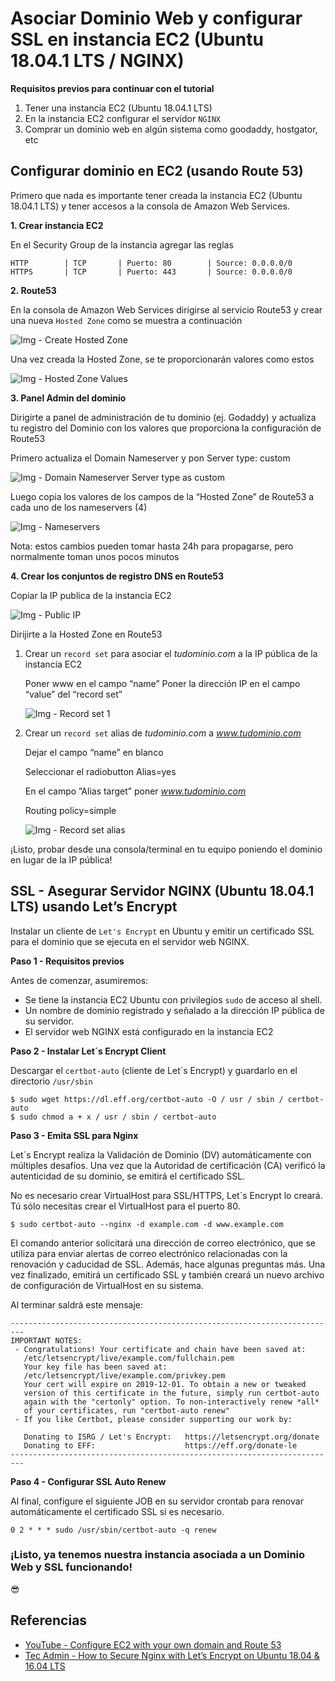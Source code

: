 # Asociar Dominio Web y configurar SSL en instancia EC2 (Ubuntu 18.04.1 LTS / NGINX)

>
**Requisitos previos para continuar con el tutorial**
1. Tener una instancia EC2 (Ubuntu 18.04.1 LTS)
2. En la instancia EC2 configurar el servidor `NGINX`
3. Comprar un dominio web en algún sistema como goodaddy, hostgator, etc 

>


## Configurar dominio en EC2 (usando Route 53)

Primero que nada es importante tener creada la instancia EC2 (Ubuntu 18.04.1 LTS) y tener accesos a la consola de Amazon Web Services.

**1. Crear instancia EC2**

En el Security Group de la instancia agregar las reglas

```
HTTP 		| TCP 		| Puerto: 80 		| Source: 0.0.0.0/0
HTTPS		| TCP		| Puerto: 443		| Source: 0.0.0.0/0
```

**2. Route53**

En la consola de Amazon Web Services dirigirse al servicio Route53 y crear una nueva `Hosted Zone` como se muestra a continuación

![Img - Create Hosted Zone](https://raw.githubusercontent.com/antonioxtasis/Domain-Ubuntu-EC2-Route53-SSL/master/imgs/create-hosted-zone.png)

Una vez creada la Hosted Zone, se te proporcionarán valores como estos

![Img - Hosted Zone Values](https://raw.githubusercontent.com/antonioxtasis/Domain-Ubuntu-EC2-Route53-SSL/master/imgs/hosted-zone-values.png)

**3. Panel Admin del dominio**

Dirigirte a panel de administración de tu dominio (ej. Godaddy) y actualiza tu registro del Dominio con los valores que proporciona la configuración  de Route53

Primero actualiza el Domain Nameserver y pon Server type: custom

![Img - Domain Nameserver Server type as custom](https://raw.githubusercontent.com/antonioxtasis/Domain-Ubuntu-EC2-Route53-SSL/master/imgs/domain-nameserver-type-custom.png)

Luego copia los valores de los campos de la “Hosted Zone” de Route53 a cada uno de los nameservers (4)

![Img - Nameservers](https://raw.githubusercontent.com/antonioxtasis/Domain-Ubuntu-EC2-Route53-SSL/master/imgs/nameservers-4.png)

>
Nota: estos cambios pueden tomar hasta 24h para propagarse, pero normalmente toman unos pocos minutos
>

**4. Crear los conjuntos de registro DNS en Route53**

Copiar la IP publica de la instancia EC2

![Img - Public IP](https://raw.githubusercontent.com/antonioxtasis/Domain-Ubuntu-EC2-Route53-SSL/master/imgs/ec2-public-ip.png)


Dirijirte a la Hosted Zone en Route53

1. Crear un `record set` para asociar el _tudominio.com_ a la IP pública de la instancia EC2
	
	Poner www en el campo “name”
	Poner la dirección IP en el campo “value” del “record set”
	
	![Img - Record set 1](https://raw.githubusercontent.com/antonioxtasis/Domain-Ubuntu-EC2-Route53-SSL/master/imgs/record-set-1.png)
	
2. Crear un `record set` alias de _tudominio.com_ a _www.tudominio.com_
	
	Dejar el campo “name” en blanco
	
	Seleccionar el radiobutton Alias=yes
	
	En el campo ”Alias target” poner _www.tudominio.com_
	
	Routing policy=simple
	
	![Img - Record set alias](https://raw.githubusercontent.com/antonioxtasis/Domain-Ubuntu-EC2-Route53-SSL/master/imgs/record-set-alias.png)


¡Listo, probar desde una consola/terminal en tu equipo poniendo el dominio en lugar de la IP pública!


## SSL - Asegurar Servidor NGINX (Ubuntu 18.04.1 LTS) usando Let’s Encrypt


Instalar un cliente de `Let's Encrypt` en Ubuntu y emitir un certificado SSL para el dominio que se ejecuta en el servidor web NGINX.

**Paso 1 - Requisitos previos**

Antes de comenzar, asumiremos:

* Se tiene la instancia EC2 Ubuntu con privilegios `sudo` de acceso al shell.
* Un nombre de dominio registrado y señalado a la dirección IP pública de su servidor.
* El servidor web NGINX está configurado en la instancia EC2


**Paso 2 - Instalar Let´s Encrypt Client**

Descargar el `certbot-auto` (cliente de Let´s Encrypt) y guardarlo en el directorio `/usr/sbin`

```
$ sudo wget https://dl.eff.org/certbot-auto -O / usr / sbin / certbot-auto
$ sudo chmod a + x / usr / sbin / certbot-auto
```

**Paso 3 - Emita SSL para Nginx**

Let´s Encrypt realiza la Validación de Dominio (DV) automáticamente con múltiples desafíos. Una vez que la Autoridad de certificación (CA) verificó la autenticidad de su dominio, se emitirá el certificado SSL.

No es necesario crear VirtualHost para SSL/HTTPS, Let´s Encrypt lo creará. Tú sólo necesitas crear el VirtualHost para el puerto 80.

```
$ sudo certbot-auto --nginx -d example.com -d www.example.com
```

El comando anterior solicitará una dirección de correo electrónico, que se utiliza para enviar alertas de correo electrónico relacionadas con la renovación y caducidad de SSL. Además, hace algunas preguntas más. Una vez finalizado, emitirá un certificado SSL y también creará un nuevo archivo de configuración de VirtualHost en su sistema.

Al terminar saldrá este mensaje:

```
-------------------------------------------------------------------------
IMPORTANT NOTES:
 - Congratulations! Your certificate and chain have been saved at:
   /etc/letsencrypt/live/example.com/fullchain.pem
   Your key file has been saved at:
   /etc/letsencrypt/live/example.com/privkey.pem
   Your cert will expire on 2019-12-01. To obtain a new or tweaked
   version of this certificate in the future, simply run certbot-auto
   again with the "certonly" option. To non-interactively renew *all*
   of your certificates, run "certbot-auto renew"
 - If you like Certbot, please consider supporting our work by:

   Donating to ISRG / Let's Encrypt:   https://letsencrypt.org/donate
   Donating to EFF:                    https://eff.org/donate-le
-------------------------------------------------------------------------
```

**Paso 4 - Configurar SSL Auto Renew**

Al final, configure el siguiente JOB en su servidor crontab para renovar automáticamente el certificado SSL si es necesario.

```
0 2 * * * sudo /usr/sbin/certbot-auto -q renew
```



### ¡Listo, ya tenemos nuestra instancia asociada a un Dominio Web y SSL funcionando!

😎



## Referencias
* [YouTube - Configure EC2 with your own domain and Route 53](https://www.youtube.com/watch?v=aHuQExY360I)
* [Tec Admin - How to Secure Nginx with Let’s Encrypt on Ubuntu 18.04 & 16.04 LTS](https://tecadmin.net/nginx-lets-encrypt-ssl-ubuntu/)

